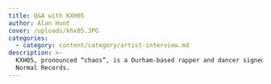 ```yaml
---
title: Q&A with KXH05
author: Alan Hunt
cover: /uploads/khx05.JPG
categories:
  - category: content/category/artist-interview.md
description: >-
  KXH05, pronounced “chaos”, is a Durham-based rapper and dancer signed to Never
  Normal Records.
---
```


